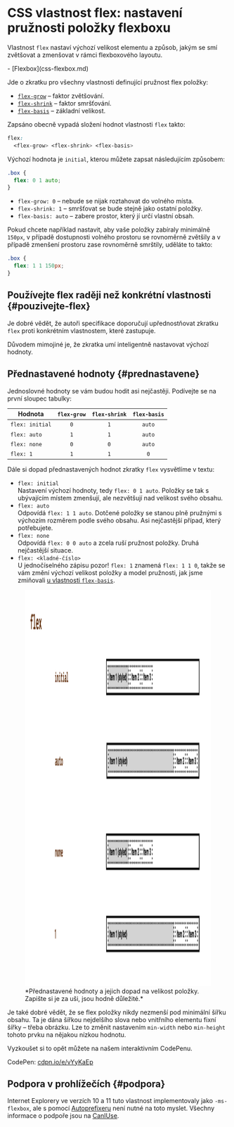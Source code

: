# CSS vlastnost flex: nastavení pružnosti položky flexboxu

Vlastnost `flex` nastaví výchozí velikost elementu a způsob, jakým se smí zvětšovat a zmenšovat v rámci flexboxového layoutu.

<div class="related web-only" markdown="1">
- [Flexbox](css-flexbox.md)
</div>

Jde o zkratku pro všechny vlastnosti definující pružnost flex položky:

- [`flex-grow`](css-flex-grow.md) – faktor zvětšování.
- [`flex-shrink`](css-flex-shrink.md) – faktor smršťování.
- [`flex-basis`](css-flex-basis.md) – základní velikost.

Zapsáno obecně vypadá složení hodnot vlastnosti `flex` takto:

```css
flex: 
  <flex-grow> <flex-shrink> <flex-basis>
```

Výchozí hodnota je `initial`, kterou můžete zapsat následujícím způsobem:

```css
.box {
  flex: 0 1 auto;
}
```

- `flex-grow: 0` – nebude se nijak roztahovat do volného místa.
- `flex-shrink: 1` – smršťovat se bude stejně jako ostatní položky.
- `flex-basis: auto` – zabere prostor, který jí určí vlastní obsah.

Pokud chcete například nastavit, aby vaše položky zabíraly minimálně `150px`, v případě dostupnosti volného prostoru se rovnoměrně zvětšily a v případě zmenšení prostoru zase rovnoměrně smrštily, uděláte to takto:

```css
.box {
  flex: 1 1 150px;
}
```

## Používejte flex raději než konkrétní vlastnosti {#pouzivejte-flex}

Je dobré vědět, že autoři specifikace doporučují upřednostňovat zkratku `flex` proti konkrétním vlastnostem, které zastupuje.

<!-- AdSnippet -->

Důvodem mimojiné je, že zkratka umí inteligentně nastavovat výchozí hodnoty.

## Přednastavené hodnoty {#prednastavene}

Jednoslovné hodnoty se vám budou hodit asi nejčastěji. Podívejte se na první sloupec tabulky:

<div class="rwd-scrollable f-6" markdown="1">

| Hodnota          | `flex-grow` | `flex-shrink` | `flex-basis` |
|------------------|:-----------:|:-------------:|:------------:|
| `flex: initial`  |     `0`     |     `1`       |   `auto`     |
| `flex: auto`     |     `1`     |     `1`       |   `auto`     |
| `flex: none`     |     `0`     |     `0`       |   `auto`     |
| `flex: 1`        |     `1`     |     `1`       |   `0`        |

</div>

Dále si dopad přednastavených hodnot zkratky `flex` vysvětlíme v textu:

- `flex: initial`  
Nastavení výchozí hodnoty, tedy `flex: 0 1 auto`. Položky se tak s ubývajícím místem zmenšují, ale nezvětšují nad velikost svého obsahu.
- `flex: auto`  
Odpovídá `flex: 1 1 auto`. Dotčené položky se stanou plně pružnými s výchozím rozměrem podle svého obsahu. Asi nejčastější případ, který potřebujete.
- `flex: none`  
Odpovídá `flex: 0 0 auto` a zcela ruší pružnost položky. Druhá nejčastější situace.
- `flex: <kladné-číslo>`  
U jednočíselného zápisu pozor! `flex: 1` znamená `flex: 1 1 0`, takže se vám změní výchozí velikost položky a model pružnosti, jak jsme zmiňovali [u vlastnosti `flex-basis`](css-flex-basis.md).

<figure>
<img src="../dist/images/original/vdlayout/css-flex.png" width="1600" height="900" alt="CSS vlastnost flex">
<figcaption markdown="1">
*Přednastavené hodnoty a jejich dopad na velikost položky. Zapište si je za uši, jsou hodně důležité.*
</figcaption>
</figure>

Je také dobré vědět, že se flex položky nikdy nezmenší pod minimální šířku obsahu. Ta je dána šířkou nejdelšího slova nebo vnitřního elementu fixní šířky – třeba obrázku. Lze to změnit nastavením `min-width` nebo `min-height` tohoto prvku na nějakou nízkou hodnotu.

Vyzkoušet si to opět můžete na našem interaktivním CodePenu.

CodePen: [cdpn.io/e/vYyKaEp](https://codepen.io/machal/pen/vYyKaEp?editors=0000)

## Podpora v prohlížečích {#podpora}

Internet Explorery ve verzích 10 a 11 tuto vlastnost implementovaly jako `-ms-flexbox`, ale s pomocí [Autoprefixeru](autoprefixer.md) není nutné na toto myslet. Všechny informace o podpoře jsou na [CanIUse](https://caniuse.com/mdn-css_properties_display_flex).

<!-- AdSnippet -->
